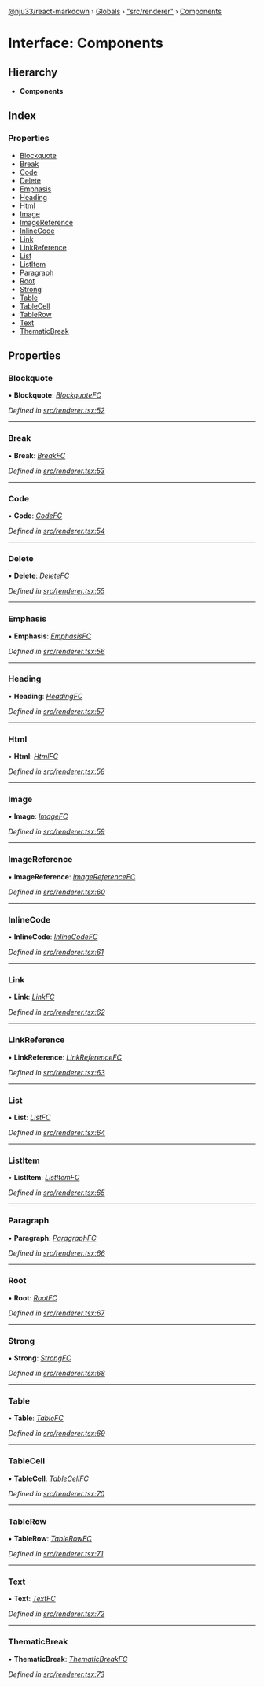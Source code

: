 [@nju33/react-markdown](../README.md) › [Globals](../globals.md) › ["src/renderer"](../modules/_src_renderer_.md) › [Components](_src_renderer_.components.md)

# Interface: Components

## Hierarchy

* **Components**

## Index

### Properties

* [Blockquote](_src_renderer_.components.md#blockquote)
* [Break](_src_renderer_.components.md#break)
* [Code](_src_renderer_.components.md#code)
* [Delete](_src_renderer_.components.md#delete)
* [Emphasis](_src_renderer_.components.md#emphasis)
* [Heading](_src_renderer_.components.md#heading)
* [Html](_src_renderer_.components.md#html)
* [Image](_src_renderer_.components.md#image)
* [ImageReference](_src_renderer_.components.md#imagereference)
* [InlineCode](_src_renderer_.components.md#inlinecode)
* [Link](_src_renderer_.components.md#link)
* [LinkReference](_src_renderer_.components.md#linkreference)
* [List](_src_renderer_.components.md#list)
* [ListItem](_src_renderer_.components.md#listitem)
* [Paragraph](_src_renderer_.components.md#paragraph)
* [Root](_src_renderer_.components.md#root)
* [Strong](_src_renderer_.components.md#strong)
* [Table](_src_renderer_.components.md#table)
* [TableCell](_src_renderer_.components.md#tablecell)
* [TableRow](_src_renderer_.components.md#tablerow)
* [Text](_src_renderer_.components.md#text)
* [ThematicBreak](_src_renderer_.components.md#thematicbreak)

## Properties

###  Blockquote

• **Blockquote**: *[BlockquoteFC](../modules/_src_renderer_components_blockquote_.md#blockquotefc)*

*Defined in [src/renderer.tsx:52](https://github.com/nju33/react-markdown/blob/5327386/src/renderer.tsx#L52)*

___

###  Break

• **Break**: *[BreakFC](../modules/_src_renderer_components_break_.md#breakfc)*

*Defined in [src/renderer.tsx:53](https://github.com/nju33/react-markdown/blob/5327386/src/renderer.tsx#L53)*

___

###  Code

• **Code**: *[CodeFC](../modules/_src_renderer_components_code_.md#codefc)*

*Defined in [src/renderer.tsx:54](https://github.com/nju33/react-markdown/blob/5327386/src/renderer.tsx#L54)*

___

###  Delete

• **Delete**: *[DeleteFC](../modules/_src_renderer_components_delete_.md#deletefc)*

*Defined in [src/renderer.tsx:55](https://github.com/nju33/react-markdown/blob/5327386/src/renderer.tsx#L55)*

___

###  Emphasis

• **Emphasis**: *[EmphasisFC](../modules/_src_renderer_components_emphasis_.md#emphasisfc)*

*Defined in [src/renderer.tsx:56](https://github.com/nju33/react-markdown/blob/5327386/src/renderer.tsx#L56)*

___

###  Heading

• **Heading**: *[HeadingFC](../modules/_src_renderer_components_heading_.md#headingfc)*

*Defined in [src/renderer.tsx:57](https://github.com/nju33/react-markdown/blob/5327386/src/renderer.tsx#L57)*

___

###  Html

• **Html**: *[HtmlFC](../modules/_src_renderer_components_html_.md#htmlfc)*

*Defined in [src/renderer.tsx:58](https://github.com/nju33/react-markdown/blob/5327386/src/renderer.tsx#L58)*

___

###  Image

• **Image**: *[ImageFC](../modules/_src_renderer_components_image_.md#imagefc)*

*Defined in [src/renderer.tsx:59](https://github.com/nju33/react-markdown/blob/5327386/src/renderer.tsx#L59)*

___

###  ImageReference

• **ImageReference**: *[ImageReferenceFC](../modules/_src_renderer_components_image_reference_.md#imagereferencefc)*

*Defined in [src/renderer.tsx:60](https://github.com/nju33/react-markdown/blob/5327386/src/renderer.tsx#L60)*

___

###  InlineCode

• **InlineCode**: *[InlineCodeFC](../modules/_src_renderer_components_inline_code_.md#inlinecodefc)*

*Defined in [src/renderer.tsx:61](https://github.com/nju33/react-markdown/blob/5327386/src/renderer.tsx#L61)*

___

###  Link

• **Link**: *[LinkFC](../modules/_src_renderer_components_link_.md#linkfc)*

*Defined in [src/renderer.tsx:62](https://github.com/nju33/react-markdown/blob/5327386/src/renderer.tsx#L62)*

___

###  LinkReference

• **LinkReference**: *[LinkReferenceFC](../modules/_src_renderer_components_link_reference_.md#linkreferencefc)*

*Defined in [src/renderer.tsx:63](https://github.com/nju33/react-markdown/blob/5327386/src/renderer.tsx#L63)*

___

###  List

• **List**: *[ListFC](../modules/_src_renderer_components_list_.md#listfc)*

*Defined in [src/renderer.tsx:64](https://github.com/nju33/react-markdown/blob/5327386/src/renderer.tsx#L64)*

___

###  ListItem

• **ListItem**: *[ListItemFC](../modules/_src_renderer_components_list_item_.md#listitemfc)*

*Defined in [src/renderer.tsx:65](https://github.com/nju33/react-markdown/blob/5327386/src/renderer.tsx#L65)*

___

###  Paragraph

• **Paragraph**: *[ParagraphFC](../modules/_src_renderer_components_paragraph_.md#paragraphfc)*

*Defined in [src/renderer.tsx:66](https://github.com/nju33/react-markdown/blob/5327386/src/renderer.tsx#L66)*

___

###  Root

• **Root**: *[RootFC](../modules/_src_renderer_components_root_.md#rootfc)*

*Defined in [src/renderer.tsx:67](https://github.com/nju33/react-markdown/blob/5327386/src/renderer.tsx#L67)*

___

###  Strong

• **Strong**: *[StrongFC](../modules/_src_renderer_components_strong_.md#strongfc)*

*Defined in [src/renderer.tsx:68](https://github.com/nju33/react-markdown/blob/5327386/src/renderer.tsx#L68)*

___

###  Table

• **Table**: *[TableFC](../modules/_src_renderer_components_table_.md#tablefc)*

*Defined in [src/renderer.tsx:69](https://github.com/nju33/react-markdown/blob/5327386/src/renderer.tsx#L69)*

___

###  TableCell

• **TableCell**: *[TableCellFC](../modules/_src_renderer_components_table_cell_.md#tablecellfc)*

*Defined in [src/renderer.tsx:70](https://github.com/nju33/react-markdown/blob/5327386/src/renderer.tsx#L70)*

___

###  TableRow

• **TableRow**: *[TableRowFC](../modules/_src_renderer_components_table_row_.md#tablerowfc)*

*Defined in [src/renderer.tsx:71](https://github.com/nju33/react-markdown/blob/5327386/src/renderer.tsx#L71)*

___

###  Text

• **Text**: *[TextFC](../modules/_src_renderer_components_text_.md#textfc)*

*Defined in [src/renderer.tsx:72](https://github.com/nju33/react-markdown/blob/5327386/src/renderer.tsx#L72)*

___

###  ThematicBreak

• **ThematicBreak**: *[ThematicBreakFC](../modules/_src_renderer_components_thematic_break_.md#thematicbreakfc)*

*Defined in [src/renderer.tsx:73](https://github.com/nju33/react-markdown/blob/5327386/src/renderer.tsx#L73)*
